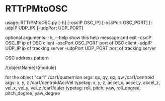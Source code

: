 # RTTrPMtoOSC

usage: RTTrPMtoOSC.py [-h] [-oscIP OSC_IP] [-oscPort OSC_PORT] [-udpIP UDP_IP] [-udpPort UDP_PORT]

optional arguments:
  -h, --help         show this help message and exit
  -oscIP OSC_IP      ip of OSC client
  -oscPort OSC_PORT  port of OSC client
  -udpIP UDP_IP      ip of tracking server
  -udpPort UDP_PORT  port of tracking server

OSC address pattern

/{objectName}/{module}

for the object "car1"
/car1/quaternion 		args: qx, qy, qz, qw
/car1/centroid 			args: x, y, z
/car1/centroidAccVel 	typetag: x, y, z, accel_x, accel_y, accel_z, vel_x, vel_y, vel_z
/car1/euler 			typetag: roll, pitch, yaw, roll_degree, pitch_degree, yaw_degree
